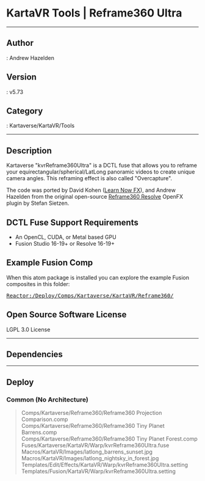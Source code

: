 # KartaVR Tools | Reframe360 Ultra
___

## Author
 : Andrew Hazelden

## Version
 : v5.73

## Category
 : Kartaverse/KartaVR/Tools
___

## Description
<p>Kartaverse "kvrReframe360Ultra" is a DCTL fuse that allows you to reframe your equirectangular/spherical/LatLong panoramic videos to create unique camera angles. This reframing effect is also called "Overcapture".</p>

<p>The code was ported by David Kohen (<a href="https://www.youtube.com/LearnNowFX">Learn Now FX</a>), and Andrew Hazelden from the original open-source <a href="https://github.com/stefsietz/reframe360resolve">Reframe360 Resolve</a> OpenFX plugin by Stefan Sietzen.</p>

<h2>DCTL Fuse Support Requirements</h2>

<ul>
	<li>An OpenCL, CUDA, or Metal based GPU</li>
	<li>Fusion Studio 16-19+ or Resolve 16-19+</li>
</ul>

<h2>Example Fusion Comp</h2>
<p>When this atom package is installed you can explore the example Fusion composites in this folder:</p>

<pre><a href="file://Reactor:/Deploy/Comps/Kartaverse/KartaVR/Reframe360/">Reactor:/Deploy/Comps/Kartaverse/KartaVR/Reframe360/</a></pre>

<h2>Open Source Software License</h2>
<p>LGPL 3.0 License</p>

___

## Dependencies


___

## Deploy

### Common (No Architecture)

> Comps/Kartaverse/Reframe360/Reframe360 Projection Comparison.comp  
> Comps/Kartaverse/Reframe360/Reframe360 Tiny Planet Barrens.comp  
> Comps/Kartaverse/Reframe360/Reframe360 Tiny Planet Forest.comp  
> Fuses/Kartaverse/KartaVR/Warp/kvrReframe360Ultra.fuse  
> Macros/KartaVR/Images/latlong_barrens_sunset.jpg  
> Macros/KartaVR/Images/latlong_nightsky_in_forest.jpg  
> Templates/Edit/Effects/KartaVR/Warp/kvrReframe360Ultra.setting  
> Templates/Fusion/KartaVR/Warp/kvrReframe360Ultra.setting  
